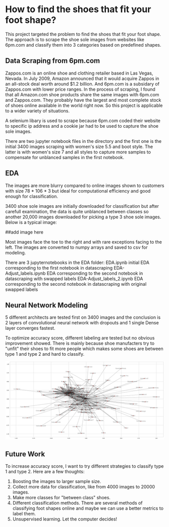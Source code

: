 # How to find the shoes that fit your foot shape?

This project targeted the problem to find the shoes that fit your foot shape. The approach is to scrape the shoe sole images from websites like 6pm.com and classify them into 3 categories based on predefined shapes.

## Data Scraping from 6pm.com
Zappos.com is an online shoe and clothing retailer based in Las Vegas, Nevada. In July 2009, Amazon announced that it would acquire Zappos in an all-stock deal worth around $1.2 billion. And 6pm.com is a subsidary of Zappos.com with lower price ranges. In the process of scraping, I found that all Amazon.com shoe products share the same images with 6pm.com and Zappos.com. They probably have the largest and most complete stock of shoes online available in the world right now. So this project is applicable to a wider variety of situations. 

A selenium libary is used to scrape because 6pm.com coded their website to specific ip address and a cookie jar had to be used to capture the shoe sole images. 

There are two jupyter notebook files in the directory and the first one is the initial 3400 images scraping with women's size 5.5 and boot style. The latter is with women's size 7 and all styles to capture more samples to compensate for unblanced samples in the first notebook.


## EDA
The images are more blurry compared to online images shown to customers with size 78 * 106 * 3 but ideal for computational efficiency and good enough for classification.

3400 shoe sole images are initially downloaded for classification but after carefull examination, the data 
is quite unblanced between classes so another 20,000 images downloaded for picking a type 3 shoe sole images. Below is a typical image:

##add image here

Most images face the toe to the right and with rare exceptions facing to the left. The images are converted to numpy arrays and saved to csv for modeling. 

There are 3 jupyternotebooks in the EDA folder:
                EDA.ipynb             initial EDA corresponding to the first notebook in datascraping
  EDA-Adjust_labels.ipynb	          EDA corresponding to the second notebook in datascraping with swapped labels
EDA-Adjust_labels_2.ipynb	          EDA corresponding to the second notebook in datascraping with original swapped labels


## Neural Network Modeling
5 different architects are tested first on 3400 images and the conclusion is 2 layers of convolutional neural network with dropouts and 1 single Dense layer converges fastest. 

To optimize accuracy score, different labeling are tested but no obvious improvement showed. There is mainly because shoe manufacters try to "unfit" their shoes to fit more people which makes some shoes are between type 1 and type 2 and hard to classify.  

![NetworkX Force Directed Ego Graph](https://github.com/DataSnek/TwitterNLP/blob/master/Pics/force_ego.png)


## Future Work
To increase accuracy score, I want to try different strategies to classify type 1 and type 2. Here are a few thoughts:
1. Boosting the images to larger sample size.
2. Collect more data for classification, like from 4000 images to 20000 images.
3. Make more classes for "between class" shoes.
4. Different classification methods. There are several methods of classifying foot shapes online and maybe we can use a better metrics to label them.
5. Unsupervised learning. Let the computer decides!



